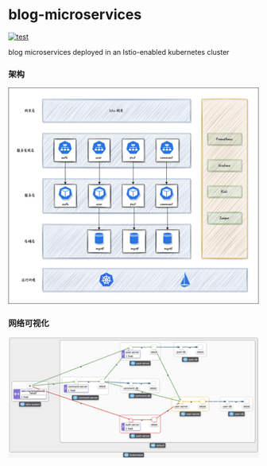 # blog-microservices

[![test](https://github.com/stonecutter/blog-microservices/actions/workflows/test.yaml/badge.svg)](https://github.com/stonecutter/blog-microservices/actions/workflows/test.yaml)

blog microservices deployed in an Istio-enabled kubernetes cluster

### 架构

![architecture](./assets/architecture.png)

### 网络可视化

![kiali-console](./assets/kiali-console.png)